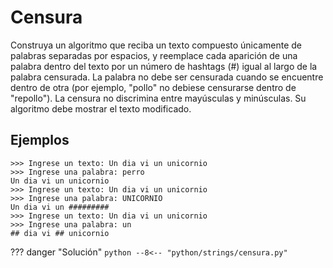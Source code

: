 # Censura

Construya un algoritmo que reciba un texto compuesto únicamente de palabras separadas por espacios, y reemplace cada aparición de una palabra dentro del texto por un número de hashtags (#) igual al largo de la palabra censurada. La palabra no debe ser censurada cuando se encuentre dentro de otra (por ejemplo, "pollo" no debiese censurarse dentro de "repollo"). La censura no discrimina entre mayúsculas y minúsculas. Su algoritmo debe mostrar el texto modificado.

## Ejemplos

```
>>> Ingrese un texto: Un dia vi un unicornio
>>> Ingrese una palabra: perro
Un dia vi un unicornio
>>> Ingrese un texto: Un dia vi un unicornio
>>> Ingrese una palabra: UNICORNIO
Un dia vi un #########
>>> Ingrese un texto: Un dia vi un unicornio
>>> Ingrese una palabra: un
## dia vi ## unicornio
```

??? danger "Solución"
    ```python
    --8<-- "python/strings/censura.py"
    ```
